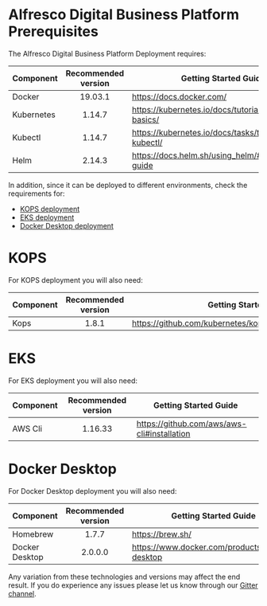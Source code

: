# Alfresco Digital Business Platform Prerequisites

The Alfresco Digital Business Platform Deployment requires:

| Component   | Recommended version | Getting Started Guide |
| ------------|:-----------: | ---------------------- |
| Docker      | 19.03.1      | https://docs.docker.com/ |
| Kubernetes  | 1.14.7       | https://kubernetes.io/docs/tutorials/kubernetes-basics/ |
| Kubectl     | 1.14.7       | https://kubernetes.io/docs/tasks/tools/install-kubectl/ |
| Helm        | 2.14.3       | https://docs.helm.sh/using_helm/#quickstart-guide |

In addition, since it can be deployed to different environments, check the requirements for:
- [KOPS deployment](#KOPS)
- [EKS deployment](#EKS)
- [Docker Desktop deployment](#Docker-Desktop)

# KOPS
For KOPS deployment you will also need:

| Component   | Recommended version | Getting Started Guide |
| ------------|:-----------: | ---------------------- |
| Kops        | 1.8.1        | https://github.com/kubernetes/kops/blob/master/docs/aws.md |

# EKS
For EKS deployment you will also need:

| Component   | Recommended version | Getting Started Guide |
| ------------|:-----------: | ---------------------- |
| AWS Cli     | 1.16.33      | https://github.com/aws/aws-cli#installation |

# Docker Desktop
For Docker Desktop deployment you will also need:

| Component          | Recommended version | Getting Started Guide |
| -------------------| :--------------: | ----------------------   |
| Homebrew           |  1.7.7           | https://brew.sh/         |
| Docker Desktop     |  2.0.0.0         | https://www.docker.com/products/docker-desktop |

Any variation from these technologies and versions may affect the end result. If you do experience any issues please let us know through our [Gitter channel](https://gitter.im/Alfresco/platform-services?utm_source=share-link&utm_medium=link&utm_campaign=share-link).

